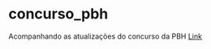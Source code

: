 # concurso_pbh
Acompanhando as atualizações do concurso da PBH
[Link](https://github.com/lailaviana/concurso_pbh/blob/master/pbh_table.csv)
